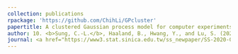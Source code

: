 ```yaml
---
collection: publications
rpackage: 'https://github.com/ChihLi/GPcluster'
papertitle: A clustered Gaussian process model for computer experiments
author: 10. <b>Sung, C.-L.</b>, Haaland, B., Hwang, Y., and Lu, S. (2023)
journal: <a href="https://www3.stat.sinica.edu.tw/ss_newpaper/SS-2020-0456_na.pdf">Statistica Sinica</a>, to appear.
---
```

